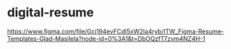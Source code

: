 # digital-resume
https://www.figma.com/file/Gcj194evFCdI5xW2Ia4ryb/ITW_Figma-Resume-Templates-Glad-Masilela?node-id=0%3A1&t=DbOQzfT7zvm4NZ4H-1

